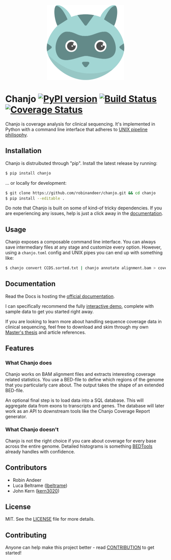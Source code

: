 <p align="center">
  <a href="http://chanjo.co">
    <img height="235"
         width="244"
         src="artwork/logo.png"/>
  </a>
</p>

# Chanjo [![PyPI version][fury-image]][fury-url] [![Build Status][travis-image]][travis-url] [![Coverage Status][coveralls-image]][coveralls-url]

Chanjo is coverage analysis for clinical sequencing. It's implemented in Python with a command line interface that adheres to [UNIX pipeline philisophy][unix].

## Installation
Chanjo is distruibuted through "pip". Install the latest release by running:

```bash
$ pip install chanjo
```

... or locally for development:

```bash
$ git clone https://github.com/robinandeer/chanjo.git && cd chanjo
$ pip install --editable .
```

Do note that Chanjo is built on some of kind-of tricky dependencies. If you are experiencing any issues, help is just a click away in the [documentation][docs].

## Usage
Chanjo exposes a composable command line interface. You can always save intermediary files at any stage and customize every option. However, using a ``chanjo.toml`` config and UNIX pipes you can end up with something like:

```bash
$ chanjo convert CCDS.sorted.txt | chanjo annotate alignment.bam > coverage.bed
```

## Documentation
Read the Docs is hosting the [official documentation][docs].

I can specifically recommend the fully [interactive demo](http://www.chanjo.co/en/latest/introduction.html#demo), complete with sample data to get you started right away.

If you are looking to learn more about handling sequence coverage data in clinical sequencing, feel free to download and skim through my own [Master's thesis][thesis] and article references.

## Features

### What Chanjo does
Chanjo works on BAM alignment files and extracts interesting coverage related statistics. You use a BED-file to define which regions of the genome that you particularly care about. The output takes the shape of an extended BED-file.

An optional final step is to load data into a SQL database. This will aggregate data from exons to transcripts and genes. The database will later work as an API to downstream tools like the Chanjo Coverage Report generator.

### What Chanjo doesn't
Chanjo is not the right choice if you care about coverage for every base across the entire genome. Detailed histograms is something [BEDTools][bedtools] already handles with confidence.

## Contributors
- Robin Andeer
- Luca Beltrame ([lbeltrame](https://github.com/lbeltrame))
- John Kern ([kern3020](https://github.com/kern3020))

## License
MIT. See the [LICENSE](LICENSE) file for more details.

## Contributing
Anyone can help make this project better - read [CONTRIBUTION](CONTRIBUTION.md) to get started!


[unix]: http://en.wikipedia.org/wiki/Unix_philosophy
[docs]: http://www.chanjo.co/en/latest/
[bedtools]: http://bedtools.readthedocs.org/en/latest/
[thesis]: https://s3.amazonaws.com/tudo/chanjo/RobinAndeerMastersThesisFinal_2013.pdf

[coveralls-url]: https://coveralls.io/r/robinandeer/chanjo
[coveralls-image]: https://img.shields.io/coveralls/robinandeer/chanjo.svg?style=flat

[fury-url]: http://badge.fury.io/py/chanjo
[fury-image]: https://badge.fury.io/py/chanjo.png

[travis-url]: https://travis-ci.org/robinandeer/chanjo
[travis-image]: https://img.shields.io/travis/robinandeer/chanjo.svg?style=flat
